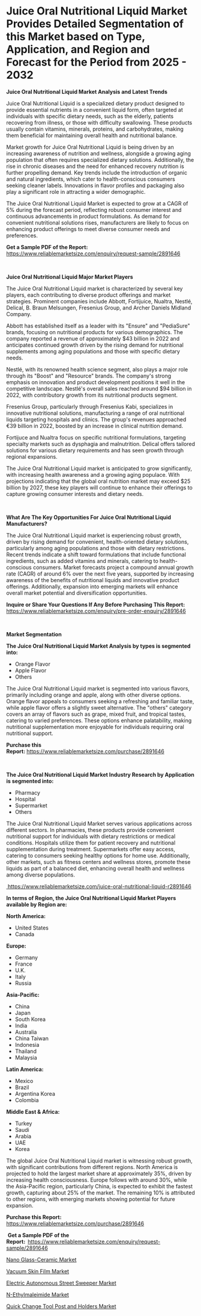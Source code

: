 <p><h1>Juice Oral Nutritional Liquid Market Provides Detailed Segmentation of this Market based on Type, Application, and Region and Forecast for the Period from 2025 - 2032</h1></p><p><strong>Juice Oral Nutritional Liquid Market Analysis and Latest Trends</strong></p>
<p><p>Juice Oral Nutritional Liquid is a specialized dietary product designed to provide essential nutrients in a convenient liquid form, often targeted at individuals with specific dietary needs, such as the elderly, patients recovering from illness, or those with difficulty swallowing. These products usually contain vitamins, minerals, proteins, and carbohydrates, making them beneficial for maintaining overall health and nutritional balance.</p><p>Market growth for Juice Oral Nutritional Liquid is being driven by an increasing awareness of nutrition and wellness, alongside a growing aging population that often requires specialized dietary solutions. Additionally, the rise in chronic diseases and the need for enhanced recovery nutrition is further propelling demand. Key trends include the introduction of organic and natural ingredients, which cater to health-conscious consumers seeking cleaner labels. Innovations in flavor profiles and packaging also play a significant role in attracting a wider demographic.</p><p>The Juice Oral Nutritional Liquid Market is expected to grow at a CAGR of 5% during the forecast period, reflecting robust consumer interest and continuous advancements in product formulations. As demand for convenient nutritional solutions rises, manufacturers are likely to focus on enhancing product offerings to meet diverse consumer needs and preferences.</p></p>
<p><strong>Get a Sample PDF of the Report:&nbsp;</strong> <a href="https://www.reliablemarketsize.com/enquiry/request-sample/2891646?utm_campaign=1999&utm_medium=2&utm_source=Github&utm_content=ia&utm_term=14032025&utm_id=juice-oral-nutritional-liquid">https://www.reliablemarketsize.com/enquiry/request-sample/2891646</a></p>
<p>&nbsp;</p>
<p><strong>Juice Oral Nutritional Liquid Major Market Players</strong></p>
<p><p>The Juice Oral Nutritional Liquid market is characterized by several key players, each contributing to diverse product offerings and market strategies. Prominent companies include Abbott, Fortijuice, Nualtra, Nestlé, Delical, B. Braun Melsungen, Fresenius Group, and Archer Daniels Midland Company.</p><p>Abbott has established itself as a leader with its "Ensure" and "PediaSure" brands, focusing on nutritional products for various demographics. The company reported a revenue of approximately $43 billion in 2022 and anticipates continued growth driven by the rising demand for nutritional supplements among aging populations and those with specific dietary needs.</p><p>Nestlé, with its renowned health science segment, also plays a major role through its "Boost" and "Resource" brands. The company's strong emphasis on innovation and product development positions it well in the competitive landscape. Nestlé's overall sales reached around $94 billion in 2022, with contributory growth from its nutritional products segment.</p><p>Fresenius Group, particularly through Fresenius Kabi, specializes in innovative nutritional solutions, manufacturing a range of oral nutritional liquids targeting hospitals and clinics. The group's revenues approached €39 billion in 2022, boosted by an increase in clinical nutrition demand.</p><p>Fortijuce and Nualtra focus on specific nutritional formulations, targeting specialty markets such as dysphagia and malnutrition. Delical offers tailored solutions for various dietary requirements and has seen growth through regional expansions.</p><p>The Juice Oral Nutritional Liquid market is anticipated to grow significantly, with increasing health awareness and a growing aging populace. With projections indicating that the global oral nutrition market may exceed $25 billion by 2027, these key players will continue to enhance their offerings to capture growing consumer interests and dietary needs.</p></p>
<p>&nbsp;</p>
<p><strong>What Are The Key Opportunities For Juice Oral Nutritional Liquid Manufacturers?</strong></p>
<p><p>The Juice Oral Nutritional Liquid market is experiencing robust growth, driven by rising demand for convenient, health-oriented dietary solutions, particularly among aging populations and those with dietary restrictions. Recent trends indicate a shift toward formulations that include functional ingredients, such as added vitamins and minerals, catering to health-conscious consumers. Market forecasts project a compound annual growth rate (CAGR) of around 6% over the next five years, supported by increasing awareness of the benefits of nutritional liquids and innovative product offerings. Additionally, expansion into emerging markets will enhance overall market potential and diversification opportunities.</p></p>
<p><strong>Inquire or Share Your Questions If Any Before Purchasing This Report:</strong> <a href="https://www.reliablemarketsize.com/enquiry/pre-order-enquiry/2891646?utm_campaign=1999&utm_medium=2&utm_source=Github&utm_content=ia&utm_term=14032025&utm_id=juice-oral-nutritional-liquid">https://www.reliablemarketsize.com/enquiry/pre-order-enquiry/2891646</a></p>
<p>&nbsp;</p>
<p><strong>Market Segmentation</strong></p>
<p><strong>The Juice Oral Nutritional Liquid Market Analysis by types is segmented into:</strong></p>
<p><ul><li>Orange Flavor</li><li>Apple Flavor</li><li>Others</li></ul></p>
<p><p>The Juice Oral Nutritional Liquid market is segmented into various flavors, primarily including orange and apple, along with other diverse options. Orange flavor appeals to consumers seeking a refreshing and familiar taste, while apple flavor offers a slightly sweet alternative. The "others" category covers an array of flavors such as grape, mixed fruit, and tropical tastes, catering to varied preferences. These options enhance palatability, making nutritional supplementation more enjoyable for individuals requiring oral nutritional support.</p></p>
<p><strong>Purchase this Report:&nbsp;</strong><a href="https://www.reliablemarketsize.com/purchase/2891646?utm_campaign=1999&utm_medium=2&utm_source=Github&utm_content=ia&utm_term=14032025&utm_id=juice-oral-nutritional-liquid">https://www.reliablemarketsize.com/purchase/2891646</a></p>
<p>&nbsp;</p>
<p><strong>The Juice Oral Nutritional Liquid Market Industry Research by Application is segmented into:</strong></p>
<p><ul><li>Pharmacy</li><li>Hospital</li><li>Supermarket</li><li>Others</li></ul></p>
<p><p>The Juice Oral Nutritional Liquid Market serves various applications across different sectors. In pharmacies, these products provide convenient nutritional support for individuals with dietary restrictions or medical conditions. Hospitals utilize them for patient recovery and nutritional supplementation during treatment. Supermarkets offer easy access, catering to consumers seeking healthy options for home use. Additionally, other markets, such as fitness centers and wellness stores, promote these liquids as part of a balanced diet, enhancing overall health and wellness among diverse populations.</p></p>
<p><a href="https://www.reliablemarketsize.com/juice-oral-nutritional-liquid-r2891646?utm_campaign=1999&utm_medium=2&utm_source=Github&utm_content=ia&utm_term=14032025&utm_id=juice-oral-nutritional-liquid">&nbsp;https://www.reliablemarketsize.com/juice-oral-nutritional-liquid-r2891646</a></p>
<p><strong>In terms of Region, the Juice Oral Nutritional Liquid Market Players available by Region are:</strong></p>
<p>
    <p> <strong> North America: </strong>
        <ul>
            <li>United States</li>
            <li>Canada</li>
        </ul>
        </p> 
    <p> <strong> Europe: </strong>
        <ul>
            <li>Germany</li>
            <li>France</li>
            <li>U.K.</li>
            <li>Italy</li>
            <li>Russia</li>
        </ul>
        </p> 
    <p> <strong> Asia-Pacific: </strong>
        <ul>
            <li>China</li>
            <li>Japan</li>
            <li>South Korea</li>
            <li>India</li>
            <li>Australia</li>
            <li>China Taiwan</li>
            <li>Indonesia</li>
            <li>Thailand</li>
            <li>Malaysia</li>
        </ul>
        </p> 
    <p> <strong> Latin America: </strong>
        <ul>
            <li>Mexico</li>
            <li>Brazil</li>
            <li>Argentina Korea</li>
            <li>Colombia</li>
        </ul>
        </p> 
    <p> <strong> Middle East & Africa: </strong>
        <ul>
            <li>Turkey</li>
            <li>Saudi</li>
            <li>Arabia</li>
            <li>UAE</li>
            <li>Korea</li>
        </ul>
    </p>
    </p>
<p><p>The global Juice Oral Nutritional Liquid market is witnessing robust growth, with significant contributions from different regions. North America is projected to hold the largest market share at approximately 35%, driven by increasing health consciousness. Europe follows with around 30%, while the Asia-Pacific region, particularly China, is expected to exhibit the fastest growth, capturing about 25% of the market. The remaining 10% is attributed to other regions, with emerging markets showing potential for future expansion.</p></p>
<p><strong>Purchase this Report: </strong><a href="https://www.reliablemarketsize.com/purchase/2891646?utm_campaign=1999&utm_medium=2&utm_source=Github&utm_content=ia&utm_term=14032025&utm_id=juice-oral-nutritional-liquid">https://www.reliablemarketsize.com/purchase/2891646</a></p>
<p>&nbsp;<strong>Get a Sample PDF of the Report:&nbsp;&nbsp;</strong><a href="https://www.reliablemarketsize.com/enquiry/request-sample/2891646?utm_campaign=1999&utm_medium=2&utm_source=Github&utm_content=ia&utm_term=14032025&utm_id=juice-oral-nutritional-liquid">https://www.reliablemarketsize.com/enquiry/request-sample/2891646</a></p>
<p><strong></strong></p>
<p><p><a href="https://github.com/semenbobbaxu/Market-Research-Report-List-1/blob/main/nano-glass-ceramic-market.md?utm_campaign=1999&utm_medium=2&utm_source=Github&utm_content=ia&utm_term=14032025&utm_id=juice-oral-nutritional-liquid">Nano Glass-Ceramic Market</a></p><p><a href="https://github.com/roffefaith6l/Market-Research-Report-List-1/blob/main/vacuum-skin-film-market.md?utm_campaign=1999&utm_medium=2&utm_source=Github&utm_content=ia&utm_term=14032025&utm_id=juice-oral-nutritional-liquid">Vacuum Skin Film Market</a></p><p><a href="https://github.com/milievkulov/Market-Research-Report-List-1/blob/main/electric-autonomous-street-sweeper-market.md?utm_campaign=1999&utm_medium=2&utm_source=Github&utm_content=ia&utm_term=14032025&utm_id=juice-oral-nutritional-liquid">Electric Autonomous Street Sweeper Market</a></p><p><a href="https://github.com/erkidrhoy/Market-Research-Report-List-1/blob/main/n-ethylmaleimide-market.md?utm_campaign=1999&utm_medium=2&utm_source=Github&utm_content=ia&utm_term=14032025&utm_id=juice-oral-nutritional-liquid">N-Ethylmaleimide Market</a></p><p><a href="https://github.com/irisadoranrx/Market-Research-Report-List-1/blob/main/quick-change-tool-post-and-holders-market.md?utm_campaign=1999&utm_medium=2&utm_source=Github&utm_content=ia&utm_term=14032025&utm_id=juice-oral-nutritional-liquid">Quick Change Tool Post and Holders Market</a></p></p>
